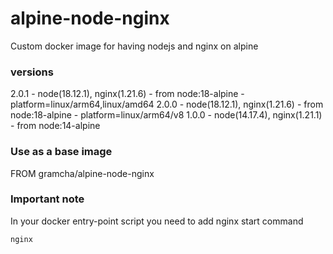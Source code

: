 # alpine-node-nginx
Custom docker image for having nodejs and nginx on alpine

### versions
2.0.1 - node(18.12.1), nginx(1.21.6) - from node:18-alpine - platform=linux/arm64,linux/amd64
2.0.0 - node(18.12.1), nginx(1.21.6) - from node:18-alpine - platform=linux/arm64/v8
1.0.0 - node(14.17.4), nginx(1.21.1) - from node:14-alpine

### Use as a base image
FROM gramcha/alpine-node-nginx

### Important note
In your docker entry-point script you need to add nginx start command

```
nginx
```

